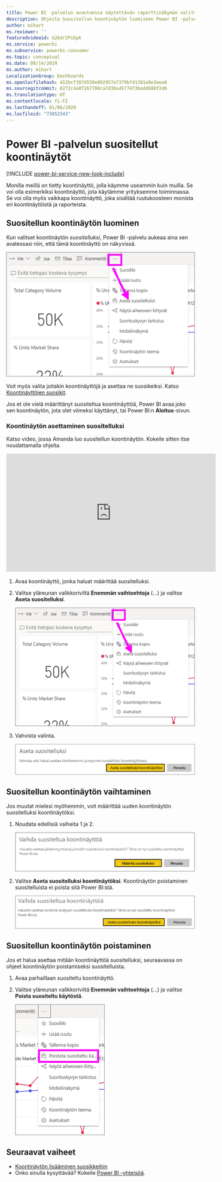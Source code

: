 ```yaml
---
title: Power BI -palvelun avautuessa näytettävän raporttinäkymän valitseminen
description: Ohjeita Suositellun koontinäytön luomiseen Power BI -palvelussa
author: mihart
ms.reviewer: ''
featuredvideoid: G26dr2PsEpk
ms.service: powerbi
ms.subservice: powerbi-consumer
ms.topic: conceptual
ms.date: 09/14/2019
ms.author: mihart
LocalizationGroup: Dashboards
ms.openlocfilehash: 412bcf397d550e002957e7379bf41381e8e3eea8
ms.sourcegitcommit: 6272c4a0f267708ca7d38a45774f3bedd680f2d6
ms.translationtype: HT
ms.contentlocale: fi-FI
ms.lasthandoff: 01/06/2020
ms.locfileid: "73852543"
---
```

# <a name="featured-dashboards-in-the-power-bi-service"></a>Power BI -palvelun suositellut koontinäytöt

[!INCLUDE [power-bi-service-new-look-include](../includes/power-bi-service-new-look-include.md)]

Monilla meillä on tietty koontinäyttö, jolla käymme useammin kuin muilla. Se voi olla esimerkiksi koontinäyttö, jota käytämme yrityksemme toiminnassa. Se voi olla myös vaikkapa koontinäyttö, joka sisältää ruutukoosteen monista eri koontinäytöistä ja raporteista.

## <a name="create-a-featured-dashboard"></a>Suositellun koontinäytön luominen
Kun valitset koontinäytön *suositelluksi*, Power BI -palvelu aukeaa aina sen avatessasi niin, että tämä koontinäyttö on näkyvissä. 

![Aseta suositelluksi -kuvake](./media/end-user-featured/power-bi-dropdown.png)

Voit myös valita joitakin koontinäyttöjä ja asettaa ne suosikeiksi. Katso [Koontinäyttöjen suosikit](end-user-favorite.md).

Jos et ole vielä määrittänyt suositeltua koontinäyttöä, Power BI avaa joko sen koontinäytön, jota olet viimeksi käyttänyt, tai Power BI:n **Aloitus**-sivun. 

### <a name="set-a-dashboard-as-featured"></a>Koontinäytön asettaminen suositelluksi
Katso video, jossa Amanda luo suositellun koontinäytön. Kokeile sitten itse noudattamalla ohjeita.

<iframe width="560" height="315" src="https://www.youtube.com/embed/G26dr2PsEpk" frameborder="0" allowfullscreen></iframe>


1. Avaa koontinäyttö, jonka haluat määrittää suositelluksi. 
2. Valitse yläreunan valikkoriviltä **Enemmän vaihtoehtoja** (...) ja valitse **Aseta suositelluksi**. 
   
    ![Aseta suositelluksi -kuvake](./media/end-user-featured/power-bi-dropdown.png)
3. Vahvista valinta.
   
    ![Suositellun koontinäytön määrittäminen](./media/end-user-featured/power-bi-featured-confirm.png)

## <a name="change-the-featured-dashboard"></a>Suositellun koontinäytön vaihtaminen
Jos muutat mielesi myöhemmin, voit määrittää uuden koontinäytön suositelluksi koontinäytöksi.

1. Noudata edellisiä vaiheita 1 ja 2.
   
    ![Vaihda suositeltua koontinäyttöä -ikkuna](./media/end-user-featured/power-bi-change-feature.png)
2. Valitse **Aseta suositelluksi koontinäytöksi**. Koontinäytön poistaminen suositelluista ei poista sitä Power BI:stä. 
   
    ![Onnistumisilmoitus](./media/end-user-featured/power-bi-unfeature-new.png)

## <a name="remove-the-featured-dashboard"></a>Suositellun koontinäytön poistaminen
Jos et halua asettaa mitään koontinäyttöä suositelluksi, seuraavassa on ohjeet koontinäytön poistamiseksi suositelluista.

1. Avaa parhaillaan suositeltu koontinäyttö.
2. Valitse yläreunan valikkoriviltä **Enemmän vaihtoehtoja** (...) ja valitse **Poista suositeltu käytöstä**.

    ![Suositellun valitun koontinäytön poistaminen käytöstä](./media/end-user-featured/power-bi-unfeature-newer.png)
   
## <a name="next-steps"></a>Seuraavat vaiheet
- [Koontinäytön lisääminen suosikkeihin](end-user-favorite.md)
- Onko sinulla kysyttävää? Kokeile [Power BI -yhteisöä](https://community.powerbi.com/).

